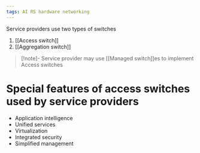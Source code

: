 ```yaml
---
tags: AI RS hardware networking
---
```

Service providers use two types of switches
1. [[Access switch]] 
2. [[Aggregation switch]]

>[!note]- Service provider may use [[Managed switch]]es to implement Access switches

# Special features of access switches used by service providers
- Application intelligence
- Unified services
- Virtualization
- Integrated security
- Simplified management